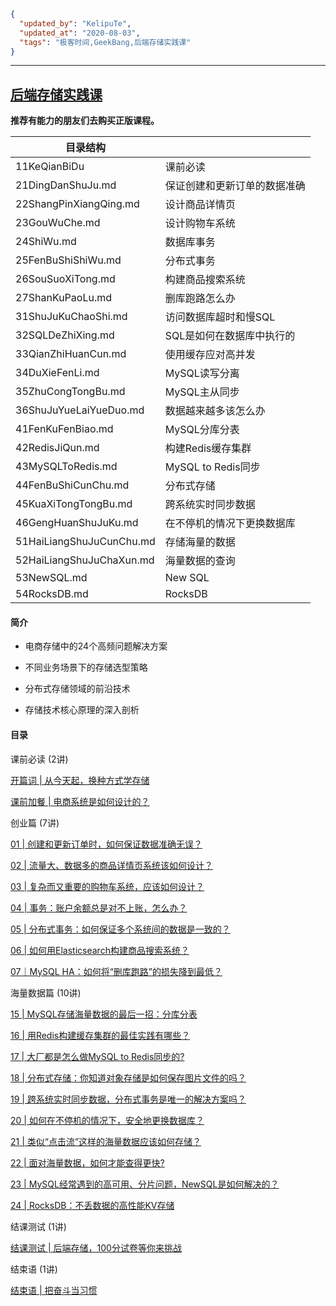 ```json
{
  "updated_by": "KelipuTe",
  "updated_at": "2020-08-03",
  "tags": "极客时间,GeekBang,后端存储实践课"
}
```

---

## [后端存储实践课](https://time.geekbang.org/column/intro/287)

**推荐有能力的朋友们去购买正版课程。**

| 目录结构                 |                              |
| ------------------------ | ---------------------------- |
| 11KeQianBiDu             | 课前必读                     |
| 21DingDanShuJu.md        | 保证创建和更新订单的数据准确 |
| 22ShangPinXiangQing.md   | 设计商品详情页               |
| 23GouWuChe.md            | 设计购物车系统               |
| 24ShiWu.md               | 数据库事务                   |
| 25FenBuShiShiWu.md       | 分布式事务                   |
| 26SouSuoXiTong.md        | 构建商品搜索系统             |
| 27ShanKuPaoLu.md         | 删库跑路怎么办               |
| 31ShuJuKuChaoShi.md      | 访问数据库超时和慢SQL        |
| 32SQLDeZhiXing.md        | SQL是如何在数据库中执行的    |
| 33QianZhiHuanCun.md      | 使用缓存应对高并发           |
| 34DuXieFenLi.md          | MySQL读写分离                |
| 35ZhuCongTongBu.md       | MySQL主从同步                |
| 36ShuJuYueLaiYueDuo.md   | 数据越来越多该怎么办         |
| 41FenKuFenBiao.md        | MySQL分库分表                |
| 42RedisJiQun.md          | 构建Redis缓存集群            |
| 43MySQLToRedis.md        | MySQL to Redis同步           |
| 44FenBuShiCunChu.md      | 分布式存储                   |
| 45KuaXiTongTongBu.md     | 跨系统实时同步数据           |
| 46GengHuanShuJuKu.md     | 在不停机的情况下更换数据库   |
| 51HaiLiangShuJuCunChu.md | 存储海量的数据               |
| 52HaiLiangShuJuChaXun.md | 海量数据的查询               |
| 53NewSQL.md              | New SQL                      |
| 54RocksDB.md             | RocksDB                      |

#### 简介

- 电商存储中的24个高频问题解决方案

- 不同业务场景下的存储选型策略

- 分布式存储领域的前沿技术

- 存储技术核心原理的深入剖析

#### 目录

课前必读 (2讲)

[开篇词 | 从今天起，换种方式学存储](https://time.geekbang.org/column/article/204665)

[课前加餐 | 电商系统是如何设计的？](https://time.geekbang.org/column/article/204667)

创业篇 (7讲)

[01 | 创建和更新订单时，如何保证数据准确无误？](https://time.geekbang.org/column/article/204673)

[02 | 流量大、数据多的商品详情页系统该如何设计？](https://time.geekbang.org/column/article/204688)

[03 | 复杂而又重要的购物车系统，应该如何设计？](https://time.geekbang.org/column/article/206061)

[04 | 事务：账户余额总是对不上账，怎么办？](https://time.geekbang.org/column/article/206544)

[05 | 分布式事务：如何保证多个系统间的数据是一致的？](https://time.geekbang.org/column/article/207508)

[06 | 如何用Elasticsearch构建商品搜索系统？](https://time.geekbang.org/column/article/208675)

[07｜MySQL HA：如何将“删库跑路”的损失降到最低？](https://time.geekbang.org/column/article/210210)

海量数据篇 (10讲)

[15 | MySQL存储海量数据的最后一招：分库分表](https://time.geekbang.org/column/article/217568)

[16 | 用Redis构建缓存集群的最佳实践有哪些？](https://time.geekbang.org/column/article/217590)

[17 | 大厂都是怎么做MySQL to Redis同步的?](https://time.geekbang.org/column/article/217593)

[18 | 分布式存储：你知道对象存储是如何保存图片文件的吗？](https://time.geekbang.org/column/article/220609)

[19 | 跨系统实时同步数据，分布式事务是唯一的解决方案吗？](https://time.geekbang.org/column/article/221567)

[20 | 如何在不停机的情况下，安全地更换数据库？](https://time.geekbang.org/column/article/221658)

[21 | 类似“点击流”这样的海量数据应该如何存储？](https://time.geekbang.org/column/article/224162)

[22 | 面对海量数据，如何才能查得更快?](https://time.geekbang.org/column/article/224344)

[23 | MySQL经常遇到的高可用、分片问题，NewSQL是如何解决的？](https://time.geekbang.org/column/article/225398)

[24 | RocksDB：不丢数据的高性能KV存储](https://time.geekbang.org/column/article/225400)

结课测试 (1讲)

[结课测试 | 后端存储，100分试卷等你来挑战](https://time.geekbang.org/column/article/227863)

结束语 (1讲)

[结束语 | 把奋斗当习惯](https://time.geekbang.org/column/article/229464)

